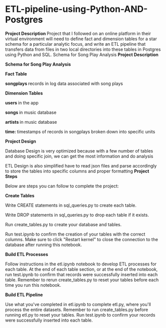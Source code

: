 # ETL-pipeline-using-Python-AND-Postgres
<b>Project Description </b>
Project that I followed on an online platform in their virtual environment  will need to define fact and dimension tables for a star schema for a particular analytic focus, and write an ETL pipeline that transfers data from files in two local directories into these tables in Postgres using Python and SQL.
Schema for Song Play Analysis
<b>Project Description </b>

<b>Schema for Song Play Analysis</b>

<b>Fact Table</b>

<b> songplays </b> records in log data associated with song plays

<b>Dimension Tables</b>

<b> users </b> in the app

<b> songs </b> in music database

<b> artists </b> in music database

<b> time: </b> timestamps of records in songplays broken down into specific units

<b>Project Design</b>

Database Design is very optimized because with a few number of tables and doing specific join, we can get the most information and do analysis

ETL Design is also simplified have to read json files and parse accordingly to store the tables into specific columns and proper formatting
<b>Project Steps</b>

Below are steps you can follow to complete the project:

<b>Create Tables</b>

Write CREATE statements in sql_queries.py to create each table.

Write DROP statements in sql_queries.py to drop each table if it exists.

Run create_tables.py to create your database and tables.

Run test.ipynb to confirm the creation of your tables with the correct columns. Make sure to click "Restart kernel" to close the connection to the database after running this notebook.

<b>Build ETL Processes</b>

Follow instructions in the etl.ipynb notebook to develop ETL processes for each table. At the end of each table section, or at the end of the notebook, run test.ipynb to confirm that records were successfully inserted into each table. Remember to rerun create_tables.py to reset your tables before each time you run this notebook.

<b>Build ETL Pipeline</b>

Use what you've completed in etl.ipynb to complete etl.py, where you'll process the entire datasets. Remember to run create_tables.py before running etl.py to reset your tables. Run test.ipynb to confirm your records were successfully inserted into each table.
